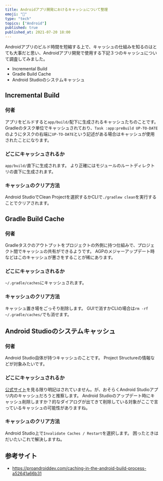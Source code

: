 ```yaml
---
title: Androidアプリ開発におけるキャッシュについて整理
emoji: "🤖"
type: "tech"
topics: ["Android"]
published: true
published_at: 2021-07-20 18:00
---
```


Androidアプリのビルド時間を短縮する上で、キャッシュの仕組みを知るのはとても大事だと思い、Androidアプリ開発で使用する下記３つのキャッシュについて調査してみました。
- Incremental Build
- Gradle Build Cache
- Android Studioのシステムキャッシュ

## Incremental Build
### 何者
アプリをビルドすると`app/build/`配下に生成されるキャッシュたちのことです。
Gradleのタスク単位でキャッシュされており、`Task :app:preBuild UP-TO-DATE`のようにタスクの右端に`UP-TO-DATE`という記述がある場合はキャッシュが使用されたことになります。

### どこにキャッシュされるか
`app/build/`直下に生成されます。
より正確にはモジュールのルートディレクトリの直下に生成されます。

### キャッシュのクリア方法
Android StudioでClean Projectを選択するかCLIで`./gradlew clean`を実行することでクリアされます。

## Gradle Build Cache
### 何者
Gradleタスクのアウトプットをプロジェクトの外側に持つ仕組みで、プロジェクト間でキャッシュの共有ができるようです。
AGPのメジャーアップデート時などはこのキャッシュが悪さをすることが稀にあります。

### どこにキャッシュされるか
`~/.gradle/caches`にキャッシュされます。

### キャッシュのクリア方法
キャッシュ置き場をごっそり削除します。
GUIで消すかCLIの場合は`rm -rf ~/.gradle/caches/`でも消せます。

## Android Studioのシステムキャッシュ
### 何者
Android Studio自体が持つキャッシュのことです。
Project Structureの情報などが対象みたいです。

### どこにキャッシュされるか
[公式サイト](https://www.jetbrains.com/help/idea/invalidate-caches.html)を見る限り明記はされていません。が、おそらくAndroid Studioアプリ内のキャッシュだろうと推察します。
Android Studioのアップデート時にキャッシュ削除しますか？的なダイアログが出てきて削除している対象がここで言っているキャッシュの可能性がありますね。

### キャッシュのクリア方法
Android Studio上で`Invalidate Caches / Restart`を選択します。
困ったときはだいたいこれで解決しますね。

## 参考サイト
- https://proandroiddev.com/caching-in-the-android-build-process-a52641a66b31
